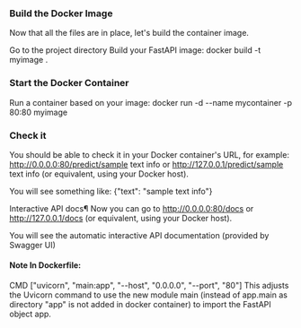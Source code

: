 ### Build the Docker Image
Now that all the files are in place, let's build the container image.

Go to the project directory
Build your FastAPI image:
docker build -t myimage .

### Start the Docker Container
Run a container based on your image:
docker run -d --name mycontainer -p 80:80 myimage

### Check it
You should be able to check it in your Docker container's URL, for example: http://0.0.0.0:80/predict/sample text info or http://127.0.0.1/predict/sample text info (or equivalent, using your Docker host).

You will see something like:
{"text": "sample text info"}

Interactive API docs¶
Now you can go to http://0.0.0.0:80/docs or http://127.0.0.1/docs (or equivalent, using your Docker host).

You will see the automatic interactive API documentation (provided by Swagger UI)

#### Note In Dockerfile:
CMD ["uvicorn", "main:app", "--host", "0.0.0.0", "--port", "80"]
This adjusts the Uvicorn command to use the new module main (instead of app.main as directory "app" is not added in docker container) to import the FastAPI object app.

